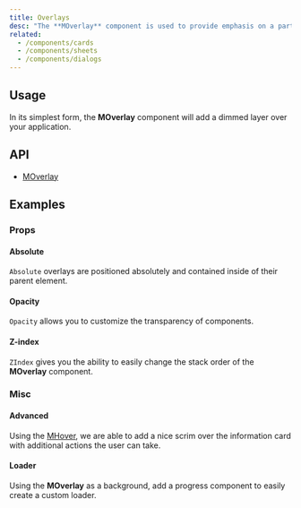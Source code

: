 ```yaml
---
title: Overlays
desc: "The **MOverlay** component is used to provide emphasis on a particular element or parts of it. It signals to the user of a state change within the application and can be used for creating loaders, dialogs and more."
related:
  - /components/cards
  - /components/sheets
  - /components/dialogs
---
```


## Usage

In its simplest form, the **MOverlay** component will add a dimmed layer over your application.

<overlays-usage></overlays-usage>


## API

- [MOverlay](/api/MOverlay)

## Examples

### Props

#### Absolute

`Absolute` overlays are positioned absolutely and contained inside of their parent element.

<masa-example file="Examples.overlays.Absolute"></masa-example>

#### Opacity

`Opacity` allows you to customize the transparency of components.

<masa-example file="Examples.overlays.Opacity"></masa-example>

#### Z-index

`ZIndex` gives you the ability to easily change the stack order of the **MOverlay** component.

<masa-example file="Examples.overlays.ZIndex"></masa-example>

### Misc

#### Advanced

Using the [MHover](/components/hover), we are able to add a nice scrim over the information card with additional actions the user can take.

<masa-example file="Examples.overlays.Advanced"></masa-example>

#### Loader

Using the **MOverlay** as a background, add a progress component to easily create a custom loader.

<masa-example file="Examples.overlays.Loader"></masa-example>